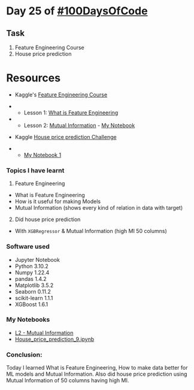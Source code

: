 # Day 25 of [#100DaysOfCode](https://twitter.com/Param3021/status/1541716679163789312)

## Task
1. Feature Engineering Course
2. House price prediction

# Resources
- Kaggle's [Feature Engineering Course](https://www.kaggle.com/learn/feature-engineering)
- - Lesson 1: [What is Feature Engineering](https://www.kaggle.com/code/ryanholbrook/what-is-feature-engineering)
- - Lesson 2: [Mutual Information](https://www.kaggle.com/code/ryanholbrook/mutual-information) - [My Notebook](https://www.kaggle.com/param302/exercise-mutual-information)

- Kaggle [House price prediction Challenge](https://www.kaggle.com/competitions/home-data-for-ml-course/)
- - [My Notebook 1](https://www.kaggle.com/param302/house-price-prediction-11)


### Topics I have learnt
1. Feature Engineering
- What is Feature Engineering
- How is it useful for making Models
- Mutual Information    (shows every kind of relation in data with target)
2. Did house price prediction 
- With `XGBRegressor` & Mutual Information (high MI 50 columns)

### Software used
- Jupyter Notebook
- Python 3.10.2
- Numpy 1.22.4
- pandas 1.4.2
- Matplotlib 3.5.2
- Seaborn 0.11.2
- scikit-learn 1.1.1
- XGBoost 1.6.1

### My Notebooks
- [L2 - Mutual Information](./L2%20-%20Mutual_information.ipynb)
- [House_price_prediction_9.ipynb](./House_price_prediction_11.ipynb)

### Conclusion:
Today I learned What is Feature Engineering, How to make data better for ML models and Mutual Information. Also did house price prediction using Mutual Information of 50 columns having high MI.
